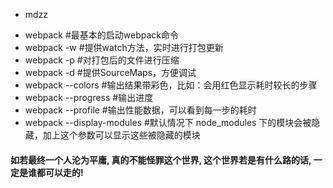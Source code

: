 
* mdzz  

- webpack #最基本的启动webpack命令 
- webpack -w #提供watch方法，实时进行打包更新 
- webpack -p #对打包后的文件进行压缩 
- webpack -d #提供SourceMaps，方便调试 
- webpack --colors #输出结果带彩色，比如：会用红色显示耗时较长的步骤 
- webpack --progress #输出进度 
- webpack --profile #输出性能数据，可以看到每一步的耗时 
- webpack --display-modules #默认情况下 node_modules 下的模块会被隐藏，加上这个参数可以显示这些被隐藏的模块 

#### 如若最终一个人沦为平庸, 真的不能怪罪这个世界, 这个世界若是有什么路的话, 一定是谁都可以走的!